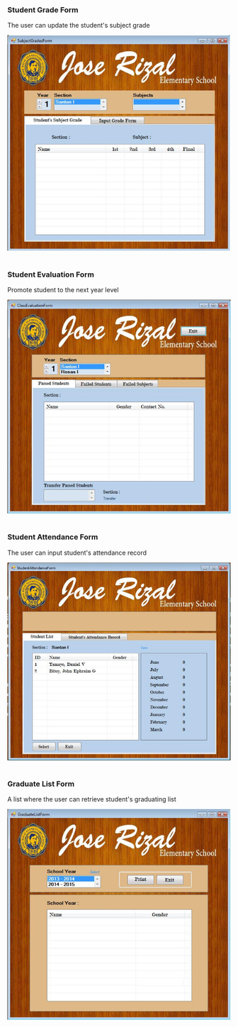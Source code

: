 ### Student Grade Form
The user can update the student's subject grade

![MDI form image](./module_3/StudentGrade.jpg)
</br></br>

### Student Evaluation Form
Promote student to the next year level

![MDI form image](./module_3/StudentEval.jpg)
</br></br>

### Student Attendance Form
The user can input student's attendance record

![MDI form image](./module_3/StudentAttendance.jpg)
</br></br>

### Graduate List Form
A list where the user can retrieve student's graduating list

![MDI form image](./module_3/GraduateList.jpg)
</br></br>